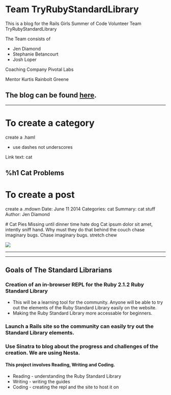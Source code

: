 # Team TryRubyStandardLibrary

This is a blog for the Rails Girls Summer of Code Volunteer Team TryRubyStandardLibrary

The Team consists of 
* Jen Diamond
* Stephanie Betancourt
* Josh Loper

Coaching Company 
  Pivotal Labs

Mentor 
  Kurtis Rainbolt Greene

 The blog can be found [here](http://thestandardlibrarians.herokuapp.com/).
------------------------------------------
------------------------------------------


# To create a category
create a <blog-category>.haml

 * use dashes not underscores

Link text: cat

%h1 Cat Problems
------------------------------------------

# To create a post
create a <blogpost-title>.mdown
Date: June 11 2014
Categories: cat
Summary: cat stuff
Author: Jen Diamond

\# Cat Pies
Missing until dinner time hate dog
Cat ipsum dolor sit amet, intently sniff hand. Why must they do that behind the couch 
chase imaginary bugs. Chase imaginary bugs.  stretch chew 

<img src="/attachments/screenshot.jpg" class="screenshot">

------------------------------------------
------------------------------------------

## Goals of The Standard Librarians

### Creation of an in-browser REPL for the Ruby 2.1.2 Ruby Standard Library 
* This will be a learning tool for the community. Anyone will be able to try out the 
elements of the Ruby Standard Library easily on the website. 
* Making the Ruby Standard Library more accessable for beginners.

### Launch a Rails site so the community can easily try out the Standard Library elements.

### Use Sinatra to blog about the progress and challenges of the creation. We are using Nesta.

#### This project involves Reading, Writing and Coding.
*    Reading - understanding the Ruby Standard Library
*    Writing - writing the guides
*    Coding - creating the repl and the site to host it on

